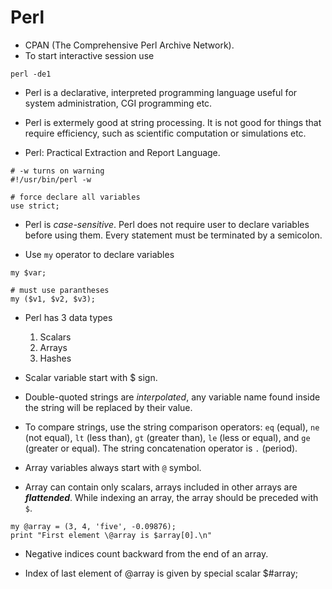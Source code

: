 # Perl

* CPAN (The Comprehensive Perl Archive Network). 
*  To start interactive session use
```
perl -de1
```

* Perl is a declarative, interpreted programming language useful for system administration, CGI programming etc. 

* Perl is extermely good at string processing. It is not good for things that require efficiency, such as scientific computation or simulations etc.

* Perl: Practical Extraction and Report Language.

```
# -w turns on warning
#!/usr/bin/perl -w

# force declare all variables
use strict;
```

* Perl is _case-sensitive_. Perl does not require user to declare variables before using them. Every statement must be terminated by a semicolon.

* Use `my` operator to declare variables

```
my $var;

# must use parantheses
my ($v1, $v2, $v3);
```

* Perl has 3 data types
    1. Scalars
    2. Arrays
    3. Hashes

* Scalar variable start with $ sign.

* Double-quoted strings are _interpolated_, any variable name found inside the string will be replaced by their value.

* To compare strings, use the string comparison operators: `eq` (equal), `ne` (not equal), `lt` (less than), `gt` (greater than), `le` (less
or equal), and `ge` (greater or equal). The string concatenation operator is `.` (period).

* Array variables always start with `@` symbol.

* Array can contain only scalars, arrays included in other arrays are **_flattended_**. While indexing an array, the array should be preceded with `$`.

```
my @array = (3, 4, 'five', -0.09876);
print "First element \@array is $array[0].\n"
```
* Negative indices count backward from the end of an array.

* Index of last element of @array is given by special scalar $#array;
